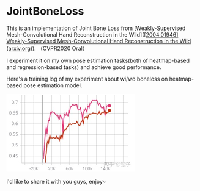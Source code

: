 # JointBoneLoss
This is an implementation of Joint Bone Loss from [Weakly-Supervised Mesh-Convolutional Hand Reconstruction in the Wild]([[2004.01946\] Weakly-Supervised Mesh-Convolutional Hand Reconstruction in the Wild (arxiv.org)](https://arxiv.org/abs/2004.01946)). （CVPR2020 Oral）

I experiment it on my own pose estimation tasks(both of heatmap-based and regression-based tasks) and achieve good performance. 

Here's a training log of my experiment about wi/wo boneloss on heatmap-based pose estimation model.

![](.\log.jpg)

I'd like to share it with you guys, enjoy~

